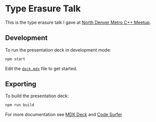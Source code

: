 # Type Erasure Talk

This is the type erasure talk I gave at [North Denver Metro C++ Meetup](https://www.meetup.com/North-Denver-Metro-C-Meetup/events/268018410/).

## Development

To run the presentation deck in development mode:

```sh
npm start
```

Edit the [`deck.mdx`](deck.mdx) file to get started.

## Exporting

To build the presentation deck:

```sh
npm run build
```

For more documentation see [MDX Deck](https://github.com/jxnblk/mdx-deck) and [Code Surfer](https://codesurfer.pomb.us/)
